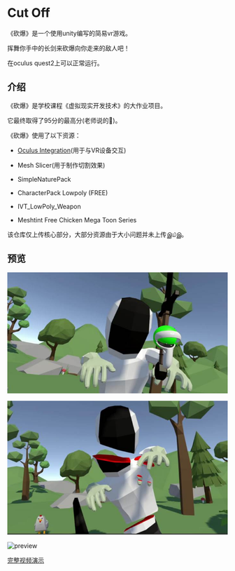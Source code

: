 # Cut Off

《砍爆》是一个使用unity编写的简易vr游戏。

挥舞你手中的长剑来砍爆向你走来的敌人吧！

在oculus quest2上可以正常运行。

## 介绍

《砍爆》是学校课程《虚拟现实开发技术》的大作业项目。

它最终取得了95分的最高分(老师说的🥰)。

《砍爆》使用了以下资源：

- [Oculus Integration](https://assetstore.unity.com/packages/tools/integration/oculus-integration-82022)(用于与VR设备交互)

- Mesh Slicer(用于制作切割效果)

- SimpleNaturePack

- CharacterPack Lowpoly (FREE)

- IVT_LowPoly_Weapon

- Meshtint Free Chicken Mega Toon Series

该仓库仅上传核心部分，大部分资源由于大小问题并未上传இ௰இ。

## 预览

![image1](imgs/image1.jpg)

![image2](imgs/image2.jpg)

![preview](imgs/preview.gif)

[完整视频演示](imgs/video.mp4)

